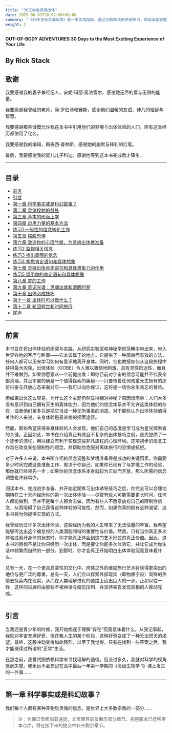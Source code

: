 ```yaml
---
title: "30天学会灵魂出体"
date: 2025-06-03T20:02:00+08:00
summary: "《30天学会灵魂出体》是一本实用指南，通过为期30天的系统练习，帮助读者掌握灵魂出体（OBE）的关键技术，包括放松训练、意识控制、振动状态、出体引导及应对常见障碍等，是探索非物质实相的入门之作。"
weight: 2
---
```

**OUT-OF-BODY ADVENTURES 30 Days to the Most Exciting Experience of Your Life**

**By Rick Stack**
---

## 致谢

我要感谢我的妻子兼经纪人，安妮·玛丽·奥法雷尔，感谢她无尽的爱与无限的能量。

我要感谢我曾经的老师，简·罗伯茨和赛斯，感谢他们温暖的友谊、非凡的理智与智慧。

我要感谢那些慷慨允许我在本书中引用他们的梦境与出体体验的人们。所有这类经历都使用了化名。

我要感谢我的编辑，斯泰西·普林斯，感谢她的幽默与锋利的红笔。

最后，我要感谢我的婴儿儿子科迪，感谢他等到这本书完成后才降生。

---

## 目录

* [前言](#前言)
* [引言](#引言)
* [第一章 科学事实或是科幻故事？](#第一章-科学事实或是科幻故事)
* [第二章 灵体投射的益处](#第二章-灵体投射的益处)
* [第三章 基本的形而上学](#第三章-基本的形而上学)
* [第四章 运用力量的基本方法](#第四章-运用力量的基本方法)
* [练习1 一般性的信念转化工作](#练习1-一般性的信念转化工作)
* [第五章 摆脱恐惧](#第五章-摆脱恐惧)
* [第六章 改造你的心理气候，为灵魂出体做准备](#第六章-改造你的心理气候为灵魂出体做准备)
* [练习2 监视相关信念](#练习2-监视相关信念)
* [练习3 找出局限的信念](#练习3-找出局限的信念)
* [练习4 构思肯定语句和具体想象](#练习4-构思肯定语句和具体想象)
* [第七章 灵魂出体肯定语句和具体想象力的作用](#第七章-灵魂出体肯定语句和具体想象力的作用)
* [练习5 运用你的肯定语句和具体想像](#练习5-运用你的肯定语句和具体想像)
* [第八章 梦的工作](#第八章-梦的工作)
* [第九章 意识光谱：灵魂出体和清醒的梦](#第九章-意识光谱灵魂出体和清醒的梦)
* [第十章 出体必成技巧](#第十章-出体必成技巧)
* [第十一章 出体时可以做什么？](#第十一章-出体时可以做什么)
* [第十二章 轮回转世和时间旅行](#第十二章-轮回转世和时间旅行)
* [尾声](#尾声)

---

## 前言

本书旨在将出体体验的研究与实践，从研究实验室和神秘学的范畴中带出来，带入世界各地的客厅与卧室——它本该属于的地方。它提供了一种简单而有效的方法，任何人都可以用来学习如何有意识地离开身体。同时，它也教授如何从这段旅程中获得最大收获。出体体验（OOBE）令人难以置信地刺激、具有灵性启迪性，而且并不难做到。如果你愿意从一个前提出发：即你目前对宇宙的信念可能并不代表全部真理，并且宇宙的确是一个值得探索的奥秘——只要带着任何孩童天生拥有的那份兴奋与开放心态来面对它——我可以向你保证，这将是一场你永生难忘的冒险。

但如果出体这么容易，为什么这个主题仍然显得相对神秘？原因很简单：人们大多没有意识到自己拥有天生的离体能力，因为他们的信念体系并不允许这类体验的存在，或者他们至多只是把它当成一种无所事事的消遣。对于那些认为出体体验值得关注的人来说，亲身体验是最直接的探索途径。

然而，那些希望获得亲身体验的人会发现，他们自己的态度是学习成为星光探索者的关键。正因如此，本书在介绍真正有效且不复杂的出体技巧之前，首先提供了一个逐步的流程，用以建立有利于实现这些非凡旅程的心理环境。这项初步的信念工作旨在改变某些限制性的观念，并帮助你克服对离体旅行的恐惧或抗拒。

对于许多人来说，本书所介绍的信念调整和梦境准备将是成功的关键因素。你需要多少时间完成这些准备工作，取决于你自己。如果你已经有了与梦境工作的经验，那你就已经领先一步；如果你的信念体系本身就较为正向而开放，那么所需的信念调整也许非常少。

阅读本书、完成初步准备、并开始定期练习出体诱导技巧之后，你完全可以合理地期待在三十天内经历你的第一次出体体验——尽管有些人可能需要更长时间。任何人都能做到，但并不是每个人都会去做，因为有些人不愿意放松自己的限制性信念，从而阻碍了自己获得这种体验的可能性。然而，如果你真的拥有这种渴望，这本书将为你提供实现的方式。

我曾经历过许多次出体体验，这些经历为我的人生带来了无法估量的丰富。我希望能够传达出这个被忽视的人类潜能领域的重要性与价值。然而，只有当你真正多次体验过离开身体的状态时，你才能真正体会到这门艺术形式的真正价值。因此，这本书的目标不是让你只经历一次出体，而是要让你能多次体验它，并让它成为你生活中频繁而自然的一部分。到那时，你才会真正开始明白出体体验究竟意味着什么。

总有一天，在一个更具启蒙性的文化中，肉体之外的维度旅行艺术将获得更突出的地位与更广泛的尊重。总有一天，人们会以探索外部现实（即物质宇宙）同样的热情去探索内在现实，从而在人类理解进化的道路上迈出巨大的一步。正如以往一样，这样的进展将由那些不被神话与偏见压制、并坚持亲自发现真相的人推动完成。

---

## 引言

当我还是青少年的时候，我开始痴迷于理解“存在”究竟意味着什么。从我记事起，我就对宇宙充满好奇，但在我人生的某个阶段，这种好奇变成了一种无法熄灭的渴望。最终，这股冲动变得如此强烈，以至于我觉得，只有在找到一些答案之后，我才能继续过所谓的“正常”生活。

在那之前，我曾试图依赖科学来寻找理解的途径。但没过多久，我就对科学的视角感到失望。我永远不会忘记在高中最后一年第一学期的《高级生物学 1》课上发生的一件事……

---

## 第一章 科学事实或是科幻故事？

我们每个人都有某种非物质灵魂的信念，是世界上大多数宗教的一部分……

> 注：为保证页面加载速度，本页面目前仅展示部分章节。完整版本已迁移至本仓库，将在接下来的提交中补齐剩余章节。


